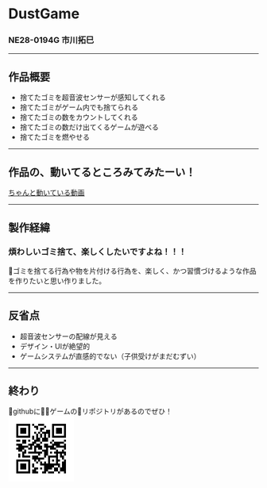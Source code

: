 # DustGame
### NE28-0194G 市川拓巳

---

## 作品概要
- 捨てたゴミを超音波センサーが感知してくれる
- 捨てたゴミがゲーム内でも捨てられる
- 捨てたゴミの数をカウントしてくれる
- 捨てたゴミの数だけ出てくるゲームが遊べる
- 捨てたゴミを燃やせる

---

## 作品の、動いてるところみてみたーい！
[ちゃんと動いている動画]()

---

## 製作経緯
### 煩わしいゴミ捨て、楽しくしたいですよね！！！
ゴミを捨てる行為や物を片付ける行為を、楽しく、かつ習慣づけるような作品を作りたいと思い作りました。

---

## 反省点
- 超音波センサーの配線が見える
- デザイン・UIが絶望的
- ゲームシステムが直感的でない（子供受けがまだむずい）

---

## 終わり
githubにゲームのリポジトリがあるのでぜひ！  
![QRコード](QRCode.jpg)
